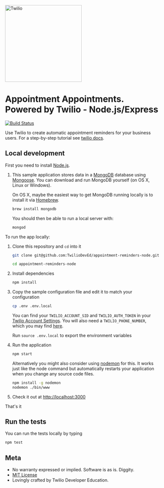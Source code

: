 <a href="https://www.twilio.com">
  <img src="https://static0.twilio.com/marketing/bundles/marketing/img/logos/wordmark-red.svg" alt="Twilio" width="250" />
</a>

# Appointment Appointments. Powered by Twilio - Node.js/Express

[![Build
Status](https://travis-ci.org/TwilioDevEd/appointment-reminders-node.svg?branch=master)](https://travis-ci.org/TwilioDevEd/appointment-reminders-node)


Use Twilio to create automatic appointment reminders for your business users. For a step-by-step tutorial see [twilio docs](https://www.twilio.com/docs/tutorials/walkthrough/appointment-reminders/node/express).


## Local development

First you need to install [Node.js](http://nodejs.org/).

1. This sample application stores data in a [MongoDB](https://www.mongodb.org/) database using [Mongoose](http://mongoosejs.com/). You can download and run MongoDB yourself (on OS X, Linux or Windows).

   On OS X, maybe the easiest way to get MongoDB running locally is to install it via [Homebrew](http://brew.sh/).

   ```bash
   brew install mongodb
   ```
   You should then be able to run a local server with:

   ```bash
   mongod
   ```

To run the app locally:

1. Clone this repository and `cd` into it

   ```bash
   git clone git@github.com:TwilioDevEd/appointment-reminders-node.git

   cd appointment-reminders-node
   ```

1. Install dependencies

    ```bash
    npm install
    ```

1. Copy the sample configuration file and edit it to match your configuration

   ```bash
   cp .env .env.local
   ```
   You can find your `TWILIO_ACCOUNT_SID` and `TWILIO_AUTH_TOKEN` in your
   [Twilio Account Settings](https://www.twilio.com/console).
   You will also need a `TWILIO_PHONE_NUMBER`, which you may find [here](https://www.twilio.com/console/phone-numbers/incoming).

   Run `source .env.local` to export the environment variables

1. Run the application

    ```bash
    npm start
    ```
    Alternatively you might also consider using [nodemon](https://github.com/remy/nodemon) for this. It works just like
    the node command but automatically restarts your application when you change any source code files.

    ```bash
    npm install -g nodemon
    nodemon ./bin/www
    ```

1. Check it out at [http://localhost:3000](http://localhost:3000)

That's it

## Run the tests

You can run the tests locally by typing

```bash
npm test
```

## Meta

* No warranty expressed or implied. Software is as is. Diggity.
* [MIT License](http://www.opensource.org/licenses/mit-license.html)
* Lovingly crafted by Twilio Developer Education.
